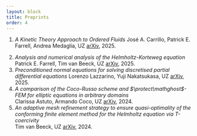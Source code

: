 ```yaml
---
layout: block
title: Preprints 
order: 4
---
```


  1. _A Kinetic Theory Approach to Ordered Fluids_
  José A. Carrillo, Patrick E. Farrell, Andrea Medaglia, UZ
[arXiv](https://arxiv.org/abs/2508.10744), 2025.
<!--more-->
  2. _Analysis and numerical analysis of the Helmholtz-Korteweg equation_
  Patrick E. Farrell, Tim van Beeck, UZ
[arXiv](https://arxiv.org/abs/2503.10771), 2025.
  3. _Preconditioned normal equations for solving discretised partial differential equations_
  Lorenzo Lazzarino, Yuji Nakatsukasa, UZ
[arXiv](https://arxiv.org/abs/2502.17626), 2025.
  4. _A comparison of the Coco-Russo scheme and $\protect\mathghost$-FEM for elliptic equations in arbitrary domains_  
Clarissa Astuto, Armando Coco, UZ
[arXiv](https://arxiv.org/abs/2405.16582), 2024.
  5. _An adaptive mesh refinement strategy to ensure quasi-optimality of the conforming finite element method for the Helmholtz equation via T-coercivity_  
Tim van Beeck, UZ
[arXiv](https://arxiv.org/abs/2403.06266), 2024.

